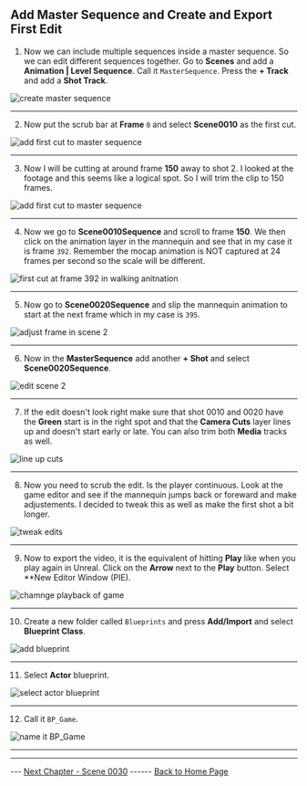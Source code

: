 ## Add Master Sequence and Create and Export First Edit

1.  Now we can include multiple sequences inside a master sequence.  So we can edit different sequences together.  Go to **Scenes** and add a **Animation | Level Sequence**.  Call it `MasterSequence`.  Press the **+ Track** and add a **Shot Track**.

![create master sequence](../images/createMasterTrack.jpg)

***

2.  Now put the scrub bar at **Frame** `0` and select **Scene0010** as the first cut.

![add first cut to master sequence](../images/addFirstCut.jpg)

***

3.  Now I will be cutting at around frame **150** away to shot 2.  I looked at the footage and this seems like a logical spot.  So I will trim the clip to 150 frames.

![add first cut to master sequence](../images/150FramesLong.jpg)

***

4.  Now we go to **Scene0010Sequence** and scroll to frame **150**.  We then click on the animation layer in the mannequin and see that in my case it is frame `392`. Remember the mocap animation is NOT captured at 24 frames per second so the scale will be different.

![first cut at frame 392 in walking anitnation](../images/firstCut392.jpg)

***

5.  Now go to **Scene0020Sequence** and slip the mannequin animation to start at the next frame which in my case is `395`.

![adjust frame in scene 2](../images/moveScene2To395.jpg)

***

6.  Now in the **MasterSequence** add another **+ Shot** and select **Scene0020Sequence**.

![edit scene 2](../images/scene20Edit.jpg)

***

7. If the edit doesn't look right make sure that shot 0010 and 0020 have the **Green** start is in the right spot and that the **Camera Cuts** layer lines up and doesn't start early or late.  You can also trim both **Media** tracks as well.

![line up cuts](../images/lineUpCut.jpg)

***

8. Now you need to scrub the edit.  Is the player continuous.  Look at the game editor and see if the mannequin jumps back or foreward and make adjustements.  I decided to tweak this as well as make the first shot a bit longer.

![tweak edits](../images/tweakEdits.jpg)

***

9. Now to export the video, it is the equivalent of hitting **Play** like when you play again in Unreal. Click on the **Arrow** next to the **Play** button.  Select **New Editor Window (PIE).

![chamnge playback of game](../images/newPieEditorWindow.jpg)

***

10.  Create a new folder called `Blueprints` and press **Add/Import** and select **Blueprint Class**.

![add blueprint](../images/addBPFolder.jpg)

***

11.  Select **Actor** blueprint.

![select actor blueprint](../images/actorBP.jpg)

***

12.  Call it `BP_Game`.

![name it BP_Game](../images/bp_game.jpg)

***





***

--- [Next Chapter - Scene 0030](../shot_30/README.md) ------ [Back to Home Page](../README.md)